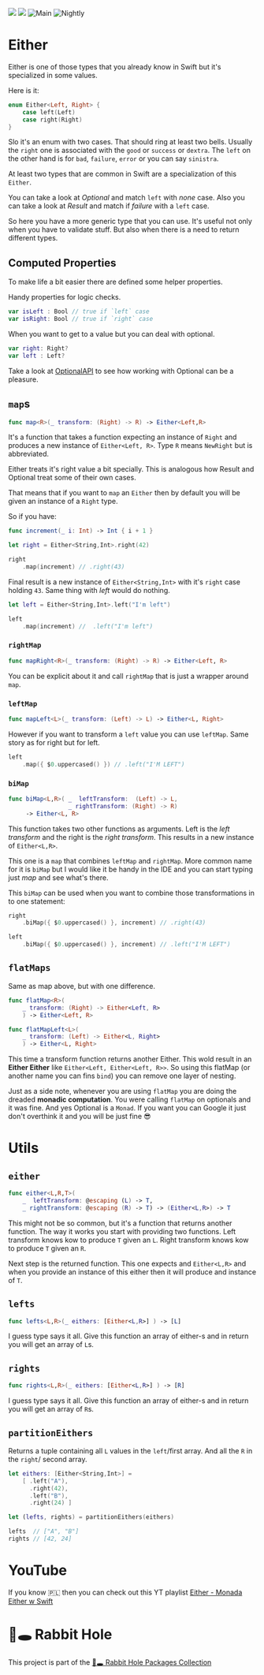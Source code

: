 [![](https://img.shields.io/endpoint?url=https%3A%2F%2Fswiftpackageindex.com%2Fapi%2Fpackages%2Fsloik%2FEitherSwift%2Fbadge%3Ftype%3Dswift-versions)](https://swiftpackageindex.com/sloik/EitherSwift)
[![](https://img.shields.io/endpoint?url=https%3A%2F%2Fswiftpackageindex.com%2Fapi%2Fpackages%2Fsloik%2FEitherSwift%2Fbadge%3Ftype%3Dplatforms)](https://swiftpackageindex.com/sloik/EitherSwift)
![Main](https://github.com/sloik/EitherSwift/actions/workflows/swift.yml/badge.svg?branch=main)
![Nightly](https://github.com/sloik/EitherSwift/actions/workflows/nightly.yml/badge.svg)

# Either 

Either is one of those types that you already know in Swift but it's specialized in some values. 

Here is it:

```swift
enum Either<Left, Right> {
    case left(Left)
    case right(Right)
}
```

Slo it's an enum with two cases. That should ring at least two bells. Usually the `right` one is associated with the `good` or `success` or `dextra`. The `left` on the other hand is for `bad`, `failure`, `error` or you can say `sinistra`.

At least two types that are common in Swift are a specialization of this `Either`. 

You can take a look at _Optional_ and match `left` with _none_ case. Also you can take a look at _Result_ and match if _failure_ with a `left` case.

So here you have a more generic type that you can use. It's useful not only when you have to validate stuff. But also when there is a need to return different types.

## Computed Properties

To make life a bit easier there are defined some helper properties. 

Handy properties for logic checks. 

```swift
var isLeft : Bool // true if `left` case
var isRight: Bool // true if `right` case
```

When you want to get to a value but you can deal with optional.

```swift
var right: Right?
var left : Left?
```

Take a look at [OptionalAPI](https://github.com/sloik/OptionalAPI) to see how working with Optional can be a pleasure.

## `map`s

```swift
func map<R>(_ transform: (Right) -> R) -> Either<Left,R>
```

It's a function that takes a function expecting an instance of `Right` and produces a new instance of `Either<Left, R>`. Type `R` means `NewRight` but is abbreviated.

Either treats it's right value a bit specially. This is analogous how Result and Optional treat some of their own cases. 

That means that if you want to `map` an `Either` then by default you will be given an instance of a `Right` type.

So if you have:
```swift
func increment(_ i: Int) -> Int { i + 1 }

let right = Either<String,Int>.right(42)

right
    .map(increment) // .right(43)
```

Final result is a new instance of `Either<String,Int>` with it's `right` case holding `43`. Same thing with _left_ would do nothing.

```swift
let left = Either<String,Int>.left("I'm left")

left
    .map(increment) //  .left("I'm left")
```

### `rightMap`

```swift
func mapRight<R>(_ transform: (Right) -> R) -> Either<Left, R>
```

You can be explicit about it and call `rightMap` that is just a wrapper around `map`.

### `leftMap`

```swift
func mapLeft<L>(_ transform: (Left) -> L) -> Either<L, Right>
```

However if you want to transform a `left` value you can use `leftMap`.  Same story as for right but for left.

```swift
left
    .map({ $0.uppercased() }) // .left("I'M LEFT")
```

### `biMap`

```swift
func biMap<L,R>( _  leftTransform:  (Left) -> L,
                 _ rightTransform: (Right) -> R)
     -> Either<L, R>
```

This function takes two other functions as arguments. Left is the _left transform_ and the right is the _right transform_. This results in a new instance of `Either<L,R>`.

This one is a `map` that combines `leftMap` and `rightMap`. More common name for it is `biMap` but I would like it be handy in the IDE and you can start typing just _map_ and see what's there.

This `biMap` can be used when you want to combine those transformations in to one statement:

```swift
right
    .biMap({ $0.uppercased() }, increment) // .right(43)

left
    .biMap({ $0.uppercased() }, increment) // .left("I'M LEFT")
```

## `flatMaps`

Same as map above, but with one difference. 

```swift
func flatMap<R>(
    _ transform: (Right) -> Either<Left, R> 
    ) -> Either<Left, R>

func flatMapLeft<L>(
    _ transform: (Left) -> Either<L, Right>
    ) -> Either<L, Right>
```

This time a transform function returns another Either. This wold result in an **Either Either** like `Either<Left, Either<Left, R>>`. So using this flatMap (or another name you can fins `bind`) you can remove one layer of nesting.

Just as a side note, whenever you are using `flatMap` you are doing the dreaded **monadic computation**. You were calling `flatMap` on optionals and it was fine. And yes Optional is a `Monad`. If you want you can Google it just don't overthink it and you will be just fine 😎

# Utils

## `either`

```swift
func either<L,R,T>(
    _  leftTransform: @escaping (L) -> T,
    _ rightTransform: @escaping (R) -> T) -> (Either<L,R>) -> T
```

This might not be so common, but it's a function that returns another function. The way it works you start with providing two functions. Left transform knows kow to produce `T` given an `L`. Right transform knows kow to produce `T` given an `R`. 

Next step is the returned function. This one expects and `Either<L,R>` and when you provide an instance of this either then it will produce and instance of `T`. 

## `lefts`

```swift
func lefts<L,R>(_ eithers: [Either<L,R>] ) -> [L]
```

I guess type says it all. Give this function an array of either-s and in return you will get an array of `L`s.

## `rights`

```swift
func rights<L,R>(_ eithers: [Either<L,R>] ) -> [R]
```

I guess type says it all. Give this function an array of either-s and in return you will get an array of `R`s.

## `partitionEithers`

Returns a tuple containing all `L` values in the `left`/first array. And all the `R` in the `right`/ second array.

```swift
let eithers: [Either<String,Int>] = 
    [ .left("A"), 
      .right(42), 
      .left("B"), 
      .right(24) ]

let (lefts, rights) = partitionEithers(eithers)

lefts  // ["A", "B"]
rights // [42, 24]
```

# YouTube

If you know 🇵🇱 then you can check out this YT playlist [Either - Monada Either w Swift](https://www.youtube.com/playlist?list=PLk_5PV9LrXp81tvlNPa7kmBeU6D1tPIWn)

# 🐇🕳 Rabbit Hole

This project is part of the [🐇🕳 Rabbit Hole Packages Collection](https://github.com/sloik/RabbitHole)
